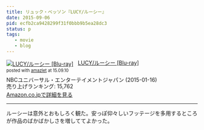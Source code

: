 ```yaml
---
title: リュック・ベッソン『LUCY/ルーシー』
date: 2015-09-06
pid: ecfb2ca9428299f31f0bbb9b5ea28dc3
status: p
tags:
   - movie
   - blog
---
```


<div class="amazlet-box" style="margin-bottom:0px;"><div class="amazlet-image" style="float:left;margin:0px 12px 1px 0px;"><a href="http://www.amazon.co.jp/exec/obidos/ASIN/B00N0LY9DU/dotimpact-22/ref=nosim/" name="amazletlink" target="_blank"><img src="http://ecx.images-amazon.com/images/I/519vQr0dtoL._SL160_.jpg" alt="LUCY/ルーシー [Blu-ray]" style="border: none;" /></a></div><div class="amazlet-info" style="line-height:120%; margin-bottom: 10px"><div class="amazlet-name" style="margin-bottom:10px;line-height:120%"><a href="http://www.amazon.co.jp/exec/obidos/ASIN/B00N0LY9DU/dotimpact-22/ref=nosim/" name="amazletlink" target="_blank">LUCY/ルーシー [Blu-ray]</a><div class="amazlet-powered-date" style="font-size:80%;margin-top:5px;line-height:120%">posted with <a href="http://www.amazlet.com/" title="amazlet" target="_blank">amazlet</a> at 15.09.10</div></div><div class="amazlet-detail">NBCユニバーサル・エンターテイメントジャパン (2015-01-16)<br />売り上げランキング: 15,762<br /></div><div class="amazlet-sub-info" style="float: left;"><div class="amazlet-link" style="margin-top: 5px"><a href="http://www.amazon.co.jp/exec/obidos/ASIN/B00N0LY9DU/dotimpact-22/ref=nosim/" name="amazletlink" target="_blank">Amazon.co.jpで詳細を見る</a></div></div></div><div class="amazlet-footer" style="clear: left"></div></div>

---- 

ルーシーは意外とおもしろく観た。安っぽ仰々しいフッテージを多用するところが作品のばかばかしさを増しててよかった。